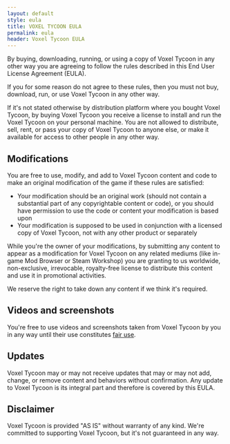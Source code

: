 ```yaml
---
layout: default
style: eula
title: VOXEL TYCOON EULA
permalink: eula
header: Voxel Tycoon EULA
---
```


By buying, downloading, running, or using a copy of Voxel Tycoon in any other way you are agreeing to follow the rules described in this End User License Agreement (EULA).

If you for some reason do not agree to these rules, then you must not buy, download, run, or use Voxel Tycoon in any other way.

If it's not stated otherwise by distribution platform where you bought Voxel Tycoon, by buying Voxel Tycoon you receive a license to install and run the Voxel Tycoon on your  personal machine. You are not allowed to distribute, sell, rent, or pass your copy of Voxel Tycoon to anyone else, or make it available for access to other people in any other way.

## Modifications

You are free to use, modify, and add to Voxel Tycoon content and code to make an original modification of the game if these rules are satisfied:

- Your modification should be an original work (should not contain a substantial part of any copyrightable content or code), or you should have permission to use the code or content your modification is based upon
- Your modification is supposed to be used in conjunction with a licensed copy of Voxel Tycoon, not with any other product or separately

While you're the owner of your modifications, by submitting any content to appear as a modification  for Voxel Tycoon on any related mediums (like in-game Mod Browser or Steam Workshop) you are granting to us worldwide, non-exclusive, irrevocable, royalty-free license to distribute this content and use it in promotional activities.

We reserve the right to take down any content if we think it's required.

## Videos and screenshots

You're free to use videos and screenshots taken from Voxel Tycoon by you in any way until their use constitutes [fair use](https://en.wikipedia.org/wiki/Fair_use).

## Updates

Voxel Tycoon may or may not receive updates that may or may not add, change, or remove content and behaviors without confirmation. Any update to Voxel Tycoon is its integral part and therefore is covered by this EULA.

## Disclaimer

Voxel Tycoon is provided "AS IS" without warranty of any kind. We're committed to supporting Voxel Tycoon, but it's not guaranteed in any way.